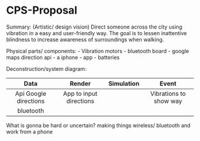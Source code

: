# CPS-Proposal
Summary: (Artistic/ design vision)
Direct someone across the city using vibration in a easy and user-friendly way. The goal is to lessen inattentive blindness to increase awareness of surroundings when walking.

Physical parts/ components:
	- Vibration motors
	- bluetooth board 
	- google maps direction api 
	- a iphone 
	- app 
	- batteries 

Deconstruction/system diagram:

| Data | Render | Simulation | Event |
|   :---:     |     :---:      |     :---:      |   :---:   |
|  Api Google directions| App to input directions |   | Vibrations to show way|
| bluetooth|                |                |   |



What is gonna be hard or uncertain?
 making things wireless/ bluetooth and work from a phone 

